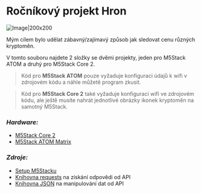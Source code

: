 
# Ročníkový projekt Hron

![Image|200x200](https://static-cdn.m5stack.com/resource/public/assets/m5logo.svg)

Mým cílem bylo udělat zábavný/zajímavý způsob jak sledovat cenu různých kryptoměn.

V tomto souboru najdete 2 složky se dvěmi projekty, jeden pro M5Stack ATOM a druhý pro M5Stack Core 2.

> Kód pro **M5Stack ATOM** pouze vyžaduje konfiguraci údajů k wifi v zdrojovém kódu a náhle můžetě program zkusit.

> Kód pro **M5Stack Core 2** také vyžaduje konfiguraci wifi ve zdrojovém kódu, ale ještě musíte nahrát jednotlivé obrázky ikonek kryptoměn na samotný M5Stack.

### *Hardware:*

- [M5Stack Core 2](https://rpishop.cz/m5stack/3066-m5stack-core2-esp32-iot-vyvojova-sada.html)
- [M5Stack ATOM Matrix](https://rpishop.cz/m5stack/2766-m5stack-atom-matrix-esp32-development-kit.html)


### *Zdroje:*

- [Setup M5Stacku](https://docs.m5stack.com/en/quick_start/atom/uiflow)
- [Knihovna requests](https://docs.python-requests.org/en/latest/) na získání odpovědi od API
- [Knihovna JSON](https://docs.python.org/3/library/json.html) na manipulování dat od API
